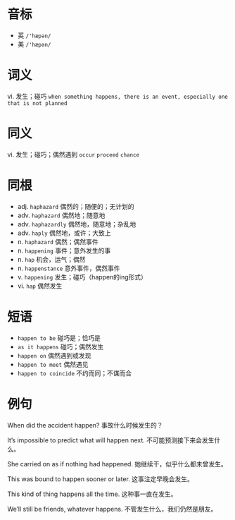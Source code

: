 # 音标

- 英 `/'hæpən/`
- 美 `/'hæpən/`

# 词义

vi. 发生；碰巧
`when something happens, there is an event, especially one that is not planned`

# 同义

vi. 发生；碰巧；偶然遇到
`occur` `proceed` `chance`

# 同根

- adj. `haphazard` 偶然的；随便的；无计划的
- adv. `haphazard` 偶然地；随意地
- adv. `haphazardly` 偶然地，随意地；杂乱地
- adv. `haply` 偶然地，或许；大致上
- n. `haphazard` 偶然；偶然事件
- n. `happening` 事件；意外发生的事
- n. `hap` 机会，运气；偶然
- n. `happenstance` 意外事件，偶然事件
- v. `happening` 发生；碰巧（happen的ing形式）
- vi. `hap` 偶然发生

# 短语

- `happen to be` 碰巧是；恰巧是
- `as it happens` 碰巧；偶然发生
- `happen on` 偶然遇到或发现
- `happen to meet` 偶然遇见
- `happen to coincide` 不约而同；不谋而合

# 例句

When did the accident happen?
事故什么时候发生的？

It’s impossible to predict what will happen next.
不可能预测接下来会发生什么。

She carried on as if nothing had happened.
她继续干，似乎什么都未曾发生。

This was bound to happen sooner or later.
这事注定早晚会发生。

This kind of thing happens all the time.
这种事一直在发生。

We’ll still be friends, whatever happens.
不管发生什么，我们仍然是朋友。


